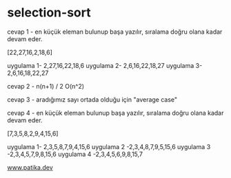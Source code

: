 # selection-sort

cevap 1 - en küçük eleman bulunup başa yazılır, sıralama doğru olana kadar devam eder.

[22,27,16,2,18,6]

uygulama 1- 2,27,16,22,18,6
uygulama 2- 2,6,16,22,18,27
uygulama 3- 2,6,16,18,22,27

cevap 2 - n(n+1) / 2    O(n^2)

cevap 3 - aradığımız sayı ortada olduğu için "average case"

cevap 4 - en küçük eleman bulunup başa yazılır, sıralama doğru olana kadar devam eder.

[7,3,5,8,2,9,4,15,6] 

uygulama 1- 2,3,5,8,7,9,4,15,6
uygulama 2 -2,3,4,8,7,9,5,15,6
uygulama 3 -2,3,4,5,7,9,8,15,6
uygulama 4 -2,3,4,5,6,9,8,15,7


www.patika.dev

